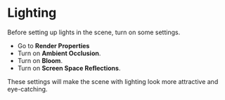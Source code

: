 # Lighting

Before setting up lights in the scene, turn on some settings.
* Go to **Render Properties**
* Turn on **Ambient Occlusion**.
* Turn on **Bloom**.
* Turn on **Screen Space Reflections**.

These settings will make the scene with lighting look more attractive and eye-catching.



